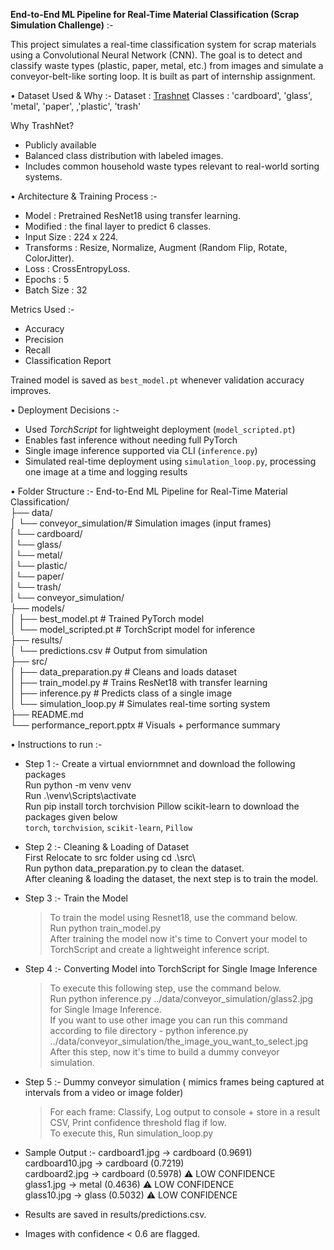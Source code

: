 **End-to-End ML Pipeline for Real-Time Material Classification (Scrap Simulation Challenge)** :- 

This project simulates a real-time classification system for scrap materials using a Convolutional Neural Network (CNN). The goal is to detect and classify waste types (plastic, paper, metal, etc.) from images and simulate a conveyor-belt-like sorting loop.
It is built as part of internship assignment.

• Dataset Used & Why :- 
  Dataset : [Trashnet](https://github.com/garythung/trashnet)
  Classes : 'cardboard', 'glass', 'metal', 'paper', ,'plastic', 'trash'

  Why TrashNet?
  - Publicly available
  - Balanced class distribution with labeled images.
  - Includes common household waste types relevant to real-world sorting systems.
    
• Architecture & Training Process :- 
  - Model : Pretrained ResNet18 using transfer learning.
  - Modified :  the final layer to predict 6 classes.
  - Input Size : 224 x 224.
  - Transforms : Resize, Normalize, Augment (Random Flip, Rotate, ColorJitter).
  - Loss : CrossEntropyLoss.
  - Epochs : 5
  - Batch Size : 32

 Metrics Used :- 
 - Accuracy
 - Precision
 - Recall
 - Classification Report
   
Trained model is saved as `best_model.pt` whenever validation accuracy improves.

• Deployment Decisions :- 
  - Used *TorchScript* for lightweight deployment (`model_scripted.pt`)
  - Enables fast inference without needing full PyTorch
  - Single image inference supported via CLI (`inference.py`)
  - Simulated real-time deployment using `simulation_loop.py`, processing one image at a time and logging results

• Folder Structure :- 
    End-to-End ML Pipeline for Real-Time Material Classification/  
    ├── data/  
    │ └── conveyor_simulation/# Simulation images (input frames)  
    | └── cardboard/  
    | └── glass/  
    | └── metal/  
    | └── plastic/  
    | └── paper/   
    | └── trash/  
    | └── conveyor_simulation/  
    ├── models/  
    │ ├── best_model.pt # Trained PyTorch model  
    │ └── model_scripted.pt # TorchScript model for inference  
    ├── results/  
    │ └── predictions.csv # Output from simulation  
    ├── src/  
    │ ├── data_preparation.py # Cleans and loads dataset  
    │ ├── train_model.py # Trains ResNet18 with transfer learning  
    │ ├── inference.py # Predicts class of a single image  
    │ └── simulation_loop.py # Simulates real-time sorting system  
    ├── README.md  
    └── performance_report.pptx # Visuals + performance summary  

 
 • Instructions to run :- 

  - Step 1 :- Create a virtual enviornmnet and download the following packages  
    Run python -m venv venv  
    Run .\venv\Scripts\activate  
    Run pip install torch torchvision Pillow scikit-learn to download the packages given below  
    `torch`, `torchvision`, `scikit-learn`, `Pillow`   

  - Step 2 :- Cleaning & Loading of Dataset  
    First Relocate to src folder using cd .\src\  
    Run python data_preparation.py to clean the dataset.  
    After cleaning & loading the dataset, the next step is to train the model.  

  - Step 3 :- Train the Model  
    > To train the model using Resnet18, use the command below.  
    > Run python train_model.py  
    > After training the model now it's time to Convert your model to TorchScript and create a lightweight inference script.  

  - Step 4 :- Converting Model into TorchScript for Single Image Inference  
    > To execute this following step, use the command below.  
    > Run python inference.py ../data/conveyor_simulation/glass2.jpg for Single Image Inference.  
    > If you want to use other image you can run this command according to file directory - python inference.py ../data/conveyor_simulation/the_image_you_want_to_select.jpg  
    > After this step, now it's time to build a dummy conveyor simulation.  

  - Step 5 :- Dummy conveyor simulation ( mimics frames being captured at intervals from a video or image folder)  
    > For each frame: Classify, Log output to console + store in a result CSV, Print confidence threshold flag if low.  
    > To execute this, Run simulation_loop.py  

  - Sample Output :- 
     cardboard1.jpg →  cardboard (0.9691)   
     cardboard10.jpg →  cardboard (0.7219)   
     cardboard2.jpg →  cardboard (0.5978) ⚠️ LOW CONFIDENCE  
     glass1.jpg →  metal (0.4636) ⚠️ LOW CONFIDENCE  
     glass10.jpg →  glass (0.5032) ⚠️ LOW CONFIDENCE  
    
  - Results are saved in results/predictions.csv.
  - Images with confidence < 0.6 are flagged.
    
